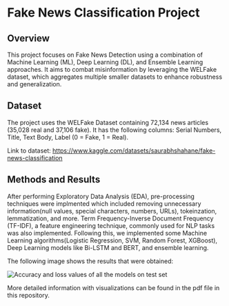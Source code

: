 # Fake News Classification Project

## Overview

This project focuses on Fake News Detection using a combination of Machine Learning (ML), Deep Learning (DL), and Ensemble Learning approaches. It aims to combat misinformation by leveraging the WELFake dataset, which aggregates multiple smaller datasets to enhance robustness and generalization.

## Dataset

The project uses the WELFake Dataset containing 72,134 news articles (35,028 real and 37,106 fake). It has the following columns: Serial Numbers, Title, Text Body, Label (0 = Fake, 1 = Real).

Link to dataset: https://www.kaggle.com/datasets/saurabhshahane/fake-news-classification

## Methods and Results

After performing Exploratory Data Analysis (EDA), pre-processing techniques were implmented which included removing unnecessary information(null values, special characters, numbers, URLs), tokeinzation, lemmatization, and more. Term Frequency-Inverse Document Frequency (TF-IDF), a feature engineering technique, commonly used for NLP tasks was also implemented. Following this, we implemented some Machine Learning algorithms(Logistic Regression, SVM, Random Forest, XGBoost), Deep Learning models like Bi-LSTM and BERT, and ensemble learning.

The following image shows the results that were obtained:

![Accuracy and loss values of all the models on test set](images/results.png)


More detailed information with visualizations can be found in the pdf file in this repository.
